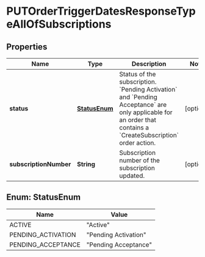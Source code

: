 

# PUTOrderTriggerDatesResponseTypeAllOfSubscriptions


## Properties

| Name | Type | Description | Notes |
|------------ | ------------- | ------------- | -------------|
|**status** | [**StatusEnum**](#StatusEnum) | Status of the subscription. &#x60;Pending Activation&#x60; and &#x60;Pending Acceptance&#x60; are only applicable for an order that contains a &#x60;CreateSubscription&#x60; order action. |  [optional] |
|**subscriptionNumber** | **String** | Subscription number of the subscription updated. |  [optional] |



## Enum: StatusEnum

| Name | Value |
|---- | -----|
| ACTIVE | &quot;Active&quot; |
| PENDING_ACTIVATION | &quot;Pending Activation&quot; |
| PENDING_ACCEPTANCE | &quot;Pending Acceptance&quot; |



